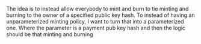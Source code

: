 The idea is to instead allow everybody to mint and burn to tie minting and burning to the owner of a specified public key hash. To instead of having an unparameterized minting policy, I want to turn that into a parameterized one. Where the parameter is a payment pub key hash and then the logic should be that minting and burning
